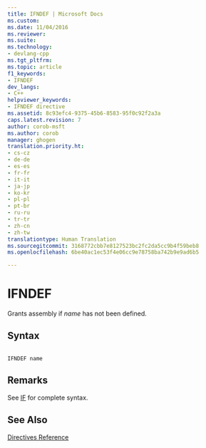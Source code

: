 ```yaml
---
title: IFNDEF | Microsoft Docs
ms.custom: 
ms.date: 11/04/2016
ms.reviewer: 
ms.suite: 
ms.technology:
- devlang-cpp
ms.tgt_pltfrm: 
ms.topic: article
f1_keywords:
- IFNDEF
dev_langs:
- C++
helpviewer_keywords:
- IFNDEF directive
ms.assetid: 8c93efc4-9375-45b6-8583-95f0c92f2a3a
caps.latest.revision: 7
author: corob-msft
ms.author: corob
manager: ghogen
translation.priority.ht:
- cs-cz
- de-de
- es-es
- fr-fr
- it-it
- ja-jp
- ko-kr
- pl-pl
- pt-br
- ru-ru
- tr-tr
- zh-cn
- zh-tw
translationtype: Human Translation
ms.sourcegitcommit: 3168772cbb7e8127523bc2fc2da5cc9b4f59beb8
ms.openlocfilehash: 6be40ac1ec53f4e06cc9e78758ba742b9e9ad6b5

---
```

# IFNDEF
Grants assembly if *name* has not been defined.  
  
## Syntax  
  
```  
  
IFNDEF name  
```  
  
## Remarks  
 See [IF](../../assembler/masm/if-masm.md) for complete syntax.  
  
## See Also  
 [Directives Reference](../../assembler/masm/directives-reference.md)


<!--HONumber=Jan17_HO1-->


